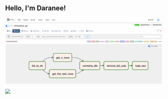 <h2> Hello, I'm Daranee! </h2> 

[<img src="airflow4.png">](https://github.com/daraneeS/clinicaltrials_sep23)

<!---[https://sanfrancisco-incidents-2018-2022.netlify.app/](https://sanfrancisco-incidents-2018-2022.netlify.app/)-->

[<img src="sf_map.gif">](https://github.com/daraneeS/San-Francisco-Police-Incident-Report)


